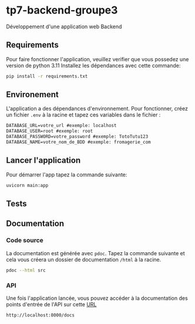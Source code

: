 # tp7-backend-groupe3

Développement d'une application web Backend

## Requirements

Pour faire fonctionner l'application, veuillez verifier que vous possedez une version de python 3.11
Installez les dépendances avec cette commande:

````bash
pip install -r requirements.txt
````

## Environement

L'application a des dépendances d'environnement.
Pour fonctionner, créez un fichier `.env` à la racine et tapez ces variables dans le fichier :

```txt
DATABASE_URL=votre_url #exemple: localhost
DATABASE_USER=root #exemple: root
DATABASE_PASSWORD=votre_password #exemple: TotoTutu123
DATABASE_NAME=votre_nom_de_BDD #exemple: fromagerie_com
```

## Lancer l'application

Pour démarrer l'app tapez la commande suivante:

```bash
uvicorn main:app
```

## Tests

## Documentation

### Code source

La documentation est générée avec `pdoc`. Tapez la commande suivante et cela vous créera un dossier de
documentation `/html` à la racine.

````bash
pdoc --html src
````

### API

Une fois l'application lancée, vous pouvez accéder à la documentation des points d'entrée de l'API sur
cette [URL](http://localhost:8000/docs)

```txt
http://localhost:8000/docs
```
